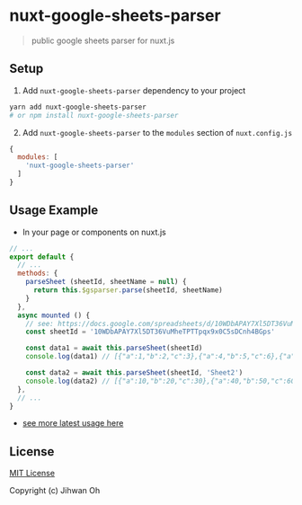 # nuxt-google-sheets-parser

<!-- [![npm version][npm-version-src]][npm-version-href]
[![npm downloads][npm-downloads-src]][npm-downloads-href]
[![Github Actions CI][github-actions-ci-src]][github-actions-ci-href]
[![Codecov][codecov-src]][codecov-href]
[![License][license-src]][license-href] -->

> public google sheets parser for nuxt.js

<!-- [📖 **Release Notes**](./CHANGELOG.md) -->

## Setup

1. Add `nuxt-google-sheets-parser` dependency to your project

```bash
yarn add nuxt-google-sheets-parser
# or npm install nuxt-google-sheets-parser
```

2. Add `nuxt-google-sheets-parser` to the `modules` section of `nuxt.config.js`

```js
{
  modules: [
    'nuxt-google-sheets-parser'
  ]
}
```

## Usage Example
- In your page or components on nuxt.js

```js
// ...
export default {
  // ...
  methods: {
    parseSheet (sheetId, sheetName = null) {
      return this.$gsparser.parse(sheetId, sheetName)
    }
  },
  async mounted () {
    // see: https://docs.google.com/spreadsheets/d/10WDbAPAY7Xl5DT36VuMheTPTTpqx9x0C5sDCnh4BGps
    const sheetId = '10WDbAPAY7Xl5DT36VuMheTPTTpqx9x0C5sDCnh4BGps'

    const data1 = await this.parseSheet(sheetId)
    console.log(data1) // [{"a":1,"b":2,"c":3},{"a":4,"b":5,"c":6},{"a":7,"b":8,"c":9}]

    const data2 = await this.parseSheet(sheetId, 'Sheet2')
    console.log(data2) // [{"a":10,"b":20,"c":30},{"a":40,"b":50,"c":60},{"a":70,"b":80,"c":90}]
  },
  // ...
}
```

- [see more latest usage here](https://github.com/fureweb-com/public-google-sheets-parser)

## License

[MIT License](./LICENSE)

Copyright (c) Jihwan Oh

<!-- Badges -->
<!-- [npm-version-src]: https://img.shields.io/npm/v/nuxt-google-sheets-parser/latest.svg
[npm-version-href]: https://npmjs.com/package/nuxt-google-sheets-parser

[npm-downloads-src]: https://img.shields.io/npm/dt/nuxt-google-sheets-parser.svg
[npm-downloads-href]: https://npmjs.com/package/nuxt-google-sheets-parser

[github-actions-ci-src]: https://github.com/https://github.com/fureweb-com/nuxt-google-sheets-parser/workflows/ci/badge.svg
[github-actions-ci-href]: https://github.com/https://github.com/fureweb-com/nuxt-google-sheets-parser/actions?query=workflow%3Aci

[codecov-src]: https://img.shields.io/codecov/c/github/https://github.com/fureweb-com/nuxt-google-sheets-parser.svg
[codecov-href]: https://codecov.io/gh/https://github.com/fureweb-com/nuxt-google-sheets-parser

[license-src]: https://img.shields.io/npm/l/nuxt-google-sheets-parser.svg
[license-href]: https://npmjs.com/package/nuxt-google-sheets-parser -->
